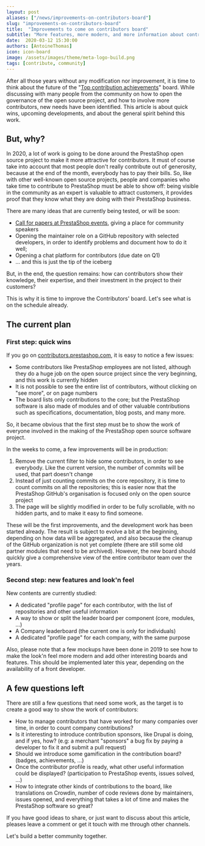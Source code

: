 ```yaml
---
layout: post
aliases: ["/news/improvements-on-contributors-board"]
slug: "improvements-on-contributors-board"
title:  "Improvements to come on contributors board"
subtitle: "More features, more modern, and more information about contributors"
date:  2020-03-12 15:30:00
authors: [AntoineThomas]
icon: icon-board
image: /assets/images/theme/meta-logo-build.png
tags: [contribute, community]
---
```



After all those years without any modification nor improvement, it is time to think about the future of the "[Top contribution achievements](http://contributors.prestashop.com/)" board. While discussing with many people from the community on how to open the governance of the open source project, and how to involve more contributors, new needs have been identified. This article is about quick wins, upcoming developments, and about the general spirit behind this work.

## But, why?

In 2020, a lot of work is going to be done around the PrestaShop open source project to make it more attractive for contributors. It must of course take into account that most people don't really contribute out of generosity, because at the end of the month, everybody has to pay their bills. So, like with other well-known open source projects, people and companies who take time to contribute to PrestaShop must be able to show off: being visible in the community as an expert is valuable to attract customers, it provides proof that they know what they are doing with their PrestaShop business.

There are many ideas that are currently being tested, or will be soon:

- [Call for papers at PrestaShop events](https://build.prestashop.com/news/CFP-PrestaShop-Day-Paris-2020/), giving a place for community speakers
- Opening the maintainer role on a GitHub repository with selected developers, in order to identify problems and document how to do it well;
- Opening a chat platform for contributors (due date on Q1)
- ... and this is just the tip of the iceberg

But, in the end, the question remains: how can contributors show their knowledge, their expertise, and their investment in the project to their customers?

This is why it is time to improve the Contributors' board. Let's see what is on the schedule already.


## The current plan

### First step: quick wins

If you go on [contributors.prestashop.com](http://contributors.prestashop.com/), it is easy to notice a few issues:

- Some contributors like PrestaShop employees are not listed, although they do a huge job on the open source project since the very beginning, and this work is currently hidden
- It is not possible to see the entire list of contributors, without clicking on "see more", or on page numbers
- The board lists only contributions to the core; but the PrestaShop software is also made of modules and of other valuable contributions such as specifications, documentation, blog posts, and many more. 

So, it became obvious that the first step must be to show the work of everyone involved in the making of the PrestaShop open source software project.

In the weeks to come, a few improvements will be in production:

1. Remove the current filter to hide some contributors, in order to see everybody. Like the current version, the number of commits will be used, that part doesn't change
2. Instead of just counting commits on the core repository, it is time to count commits on all the repositories; this is easier now that the PrestaShop GitHub's organisation is focused only on the open source project
3. The page will be slightly modified in order to be fully scrollable, with no hidden parts, and to make it easy to find someone.

These will be the first improvements, and the development work has been started already. The result is subject to evolve a bit at the beginning, depending on how data will be aggregated, and also because the cleanup of the GitHub organization is not yet complete (there are still some old partner modules that need to be archived). However, the new board should quickly give a comprehensive view of the entire contributor team over the years.

### Second step: new features and look'n feel

New contents are currently studied:

- A dedicated "profile page" for each contributor, with the list of repositories and other useful information
- A way to show or split the leader board per component (core, modules, ...)
- A Company leaderboard (the current one is only for individuals)
- A dedicated "profile page" for each company, with the same purpose

Also, please note that a few mockups have been done in 2019 to see how to make the look'n feel more modern and add other interesting boards and features. This should be implemented later this year, depending on the availability of a front developer.


## A few questions left

There are still a few questions that need some work, as the target is to create a good way to show the work of contributors:

- How to manage contributors that have worked for many companies over time, in order to count company contributions?
- Is it interesting to introduce contribution sponsors, like Drupal is doing, and if yes, how? (e.g: a merchant "sponsors" a bug fix by paying a developer to fix it and submit a pull request)
- Should we introduce some gamification in the contribution board? (badges, achievements, ...)
- Once the contributor profile is ready, what other useful information could be displayed? (participation to PrestaShop events, issues solved, ...)
- How to integrate other kinds of contributions to the board, like translations on Crowdin, number of code reviews done by maintainers, issues opened, and everything that takes a lot of time and makes the PrestaShop software so great?

If you have good ideas to share, or just want to discuss about this article, pleases leave a comment or get it touch with me through other channels.

Let's build a better community together.
